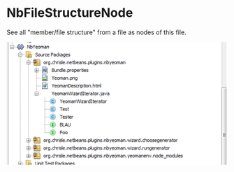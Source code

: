 # NbFileStructureNode
See all "member/file structure" from a file as nodes of this file.

![Alt text](/screenshots/NbFileStructureNode.png?raw=true)